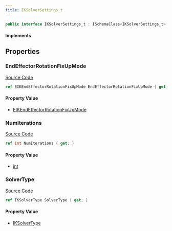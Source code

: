 ```yaml
---
title: IKSolverSettings_t
---
```


```csharp
public interface IKSolverSettings_t : ISchemaClass<IKSolverSettings_t>, ISchemaField, ISchemaClass, INativeHandle
```

#### Implements

## Properties

### EndEffectorRotationFixUpMode

[Source Code](https://github.com/swiftly-solution/swiftlys2/blob/main/managed/src/SwiftlyS2.Generated/Schemas/Interfaces/IKSolverSettings_t.cs#L21)

```csharp
ref EIKEndEffectorRotationFixUpMode EndEffectorRotationFixUpMode { get; }
```

#### Property Value

- [EIKEndEffectorRotationFixUpMode](/docs/api/shared/schemadefinitions/eikendeffectorrotationfixupmode)

### NumIterations

[Source Code](https://github.com/swiftly-solution/swiftlys2/blob/main/managed/src/SwiftlyS2.Generated/Schemas/Interfaces/IKSolverSettings_t.cs#L19)

```csharp
ref int NumIterations { get; }
```

#### Property Value

- [int](https://learn.microsoft.com/dotnet/api/system.int32)

### SolverType

[Source Code](https://github.com/swiftly-solution/swiftlys2/blob/main/managed/src/SwiftlyS2.Generated/Schemas/Interfaces/IKSolverSettings_t.cs#L17)

```csharp
ref IKSolverType SolverType { get; }
```

#### Property Value

- [IKSolverType](/docs/api/shared/schemadefinitions/iksolvertype)

